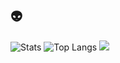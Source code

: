 <!--
**Ehkso/Ehkso** is a ✨ _special_ ✨ repository because its `README.md` (this file) appears on your GitHub profile.

Here are some ideas to get you started:

- 🔭 I’m currently working on ...
- 🌱 I’m currently learning ...
- 👯 I’m looking to collaborate on ...
- 🤔 I’m looking for help with ...
- 💬 Ask me about ...
- 📫 How to reach me: ...
- 😄 Pronouns: ...
- ⚡ Fun fact: ...


More stuff for adding l8r maybe:
https://github-readme-streak-stats.herokuapp.com/demo/
https://github.com/DenverCoder1/github-readme-streak-stats/blob/main/docs/themes.md

https://github.com/anuraghazra/github-readme-stats
https://github.com/anuraghazra/github-readme-stats/blob/master/themes/README.md
https://github-readme-stats.vercel.app/api?username=ehkso&show_icons=true&theme=radical
https://github-readme-stats.vercel.app/api/top-langs/?username=ehkso&layout=compact&theme=dark
-->
<!-- ## Hi there 👋 -->

## 👽
![Stats](https://github-readme-stats.vercel.app/api?username=ehkso&show_icons=true&theme=merko&rank_icon=github&include_all_commits=True)
![Top Langs](https://github-readme-stats.vercel.app/api/top-langs/?username=ehkso&layout=compact&theme=merko)
![](https://github-readme-streak-stats.herokuapp.com/?user=ehkso&theme=merko&hide_border=false)
